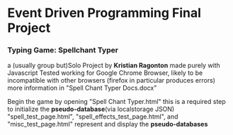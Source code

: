 # Event Driven Programming Final Project
### Typing Game: Spellchant Typer

a (usually group but)Solo Project by **Kristian Ragonton** made purely with Javascript
Tested working for Google Chrome Browser, likely to be incompatible with other browsers (firefox in particular produces errors)
more information in "Spell Chant Typer Docs.docx"

Begin the game by opening "Spell Chant Typer.html" this is a required step to initialize the **pseudo-database**(via localstorage JSON)
"spell_test_page.html", "spell_effects_test_page.html", and "misc_test_page.html" represent and display the **pseudo-databases** 
